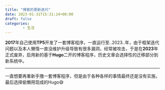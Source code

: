 ```yaml
---
title: "博客的更新迭代"
date: 2023-01-31T15:31:24+08:00
draft: false
categories: 
        - 生活 
---
```


<b>2017</b>年自己使用<b>TP5</b>开发了一套博客程序，一直运行至..2023..年，由于框架迭代问题以及本人懒惰一直没维护升级导致有很多漏洞，经常被攻击，于是在<b>2023</b>年正式废弃，启用新的基于<b>Hugo</b>二开的博客程序，历史文章会选择性的迁移部分到新系统中。

---

一直想要再重新手撸一套博客程序，但是由于各种各样的事情最终还是没有实施，最后选择偷懒用现成的Hugo😄